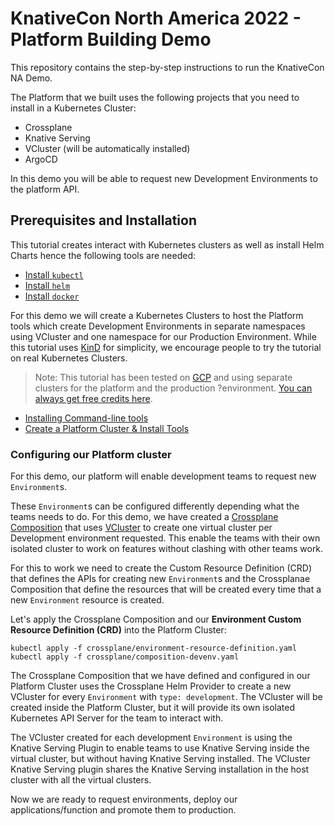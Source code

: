 # KnativeCon North America 2022 - Platform Building Demo

This repository contains the step-by-step instructions to run the KnativeCon NA Demo. 

The Platform that we built uses the following projects that you need to install in a Kubernetes Cluster: 
- Crossplane
- Knative Serving
- VCluster (will be automatically installed)
- ArgoCD

In this demo you will be able to request new Development Environments to the platform API.

## Prerequisites and Installation 

This tutorial creates interact with Kubernetes clusters as well as install Helm Charts hence the following tools are needed: 
- [Install `kubectl`](https://kubernetes.io/docs/tasks/tools/)
- [Install `helm`](https://helm.sh/docs/intro/install/) 
- [Install `docker`](https://docs.docker.com/engine/install/)

For this demo we will create a Kubernetes Clusters to host the Platform tools which  create Development Environments in separate namespaces using VCluster and one namespace for our Production Environment. While this tutorial uses  [KinD](https://kind.sigs.k8s.io/) for simplicity, we encourage people to try the tutorial on real Kubernetes Clusters. 


> Note: This tutorial has been tested on [GCP](https://cloud.google.com/gcp)  and using separate clusters for the platform and the production ?environment. [You can always get free credits here](https://github.com/learnk8s/free-kubernetes).


- [Installing Command-line tools](installing-clis.md)
- [Create a Platform Cluster & Install Tools](platform-cluster.md)
  

### Configuring our Platform cluster

For this demo, our platform will enable development teams to request new `Environment`s.

These `Environment`s can be configured differently depending what the teams needs to do. For this demo, we have created a [Crossplane Composition](https://crossplane.io/docs/v1.9/concepts/composition.html) that uses [VCluster](https://www.vcluster.com/) to create one virtual cluster per Development environment requested. This enable the teams with their own isolated cluster to work on features without clashing with other teams work. 

For this to work we need to create the Custom Resource Definition (CRD) that defines the APIs for creating new `Environment`s and the Crossplanae Composition that define the resources that will be created every time that a new `Environment` resource is created. 

Let's apply the Crossplane Composition and our **Environment Custom Resource Definition (CRD)** into the Platform Cluster:
```
kubectl apply -f crossplane/environment-resource-definition.yaml
kubectl apply -f crossplane/composition-devenv.yaml
```

The Crossplane Composition that we have defined and configured in our Platform Cluster uses the Crossplane Helm Provider to create a new VCluster for every `Environment` with `type: development`. The VCluster will be created inside the Platform Cluster, but it will provide its own isolated Kubernetes API Server for the team to interact with. 

The VCluster created for each development `Environment` is using the Knative Serving Plugin to enable teams to use Knative Serving inside the virtual cluster, but without having Knative Serving installed. The VCluster Knative Serving plugin shares the Knative Serving installation in the host cluster with all the virtual clusters.

Now we are ready to request environments, deploy our applications/function and promote them to production. 
